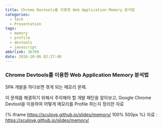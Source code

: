 ```yaml
---
title: Chrome Devtools를 이용한 Web Application Memory 분석법
categories:
  - Tech
  - Presentation
tags:
  - memory
  - profile
  - devtools
  - javascript
abbrlink: 36769
date: 2016-10-06 02:27:48
---
```

### Chrome Devtools를 이용한 Web Application Memory 분석법
SPA 개발을 하다보면 겪게 되는 메모리 문제.

이 문제를 해결하기 위해서 주의해야 할 개발 패턴을 알아보고,
Google Chrome Devtool을 이용하여 어떻게 메모리를 Profile 하는지 정리한 자료

{% iframe https://sculove.github.io/slides/memory/ 100% 500px %}
자료 : https://sculove.github.io/slides/memory/